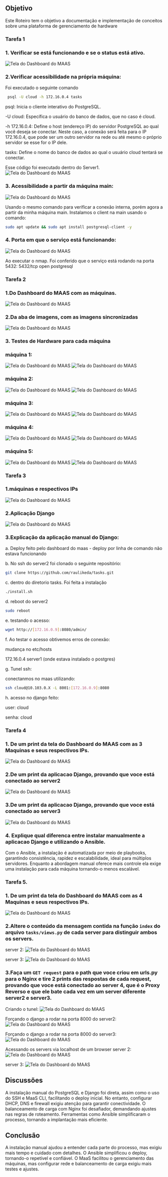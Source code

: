 ## Objetivo

Este Roteiro tem o objetivo a documentação e implementação de conceitos sobre uma plataforma de gerenciamento de hardware


### Tarefa 1

### 1. Verificar se está funcionando e se o status está ativo.

![Tela do Dashboard do MAAS](./1.png)


### 2.Verificar acessibilidade na própria máquina: 

Foi executado o seguinte comando 
``` bash
 psql -U cloud -h 172.16.0.4 tasks
```
psql: Inicia o cliente interativo do PostgreSQL.

-U cloud: Específica o usuário do banco de dados, que no caso é cloud.

-h 172.16.0.4: Define o host (endereço IP) do servidor PostgreSQL ao qual você deseja se conectar. Neste caso, a conexão será feita para o IP 172.16.0.4, que pode ser um outro servidor na rede ou até mesmo o próprio servidor se esse for o IP dele.

tasks: Define o nome do banco de dados ao qual o usuário cloud tentará se conectar.

Esse código foi executado dentro do Server1.
![Tela do Dashboard do MAAS](./2.png)


### 3. Acessibilidade a partir da máquina main: 
![Tela do Dashboard do MAAS](./3.png)
 
Usando o mesmo comando para verificar a conexão interna, porém agora a partir da minha máquina main. 
Instalamos o client na main usando o comando:
``` bash
sudo apt update && sudo apt install postgresql-client -y
```

### 4. Porta em que o serviço está funcionando:
![Tela do Dashboard do MAAS](./4.png)
 
Ao executar o nmap. Foi conferido que o serviço está rodando na porta 5432:
5432/tcp open postgresql


### Tarefa 2

### 1.Do Dashboard do **MAAS** com as máquinas.
![Tela do Dashboard do MAAS](./5.png)

### 2.Da aba de imagens, com as imagens sincronizadas
![Tela do Dashboard do MAAS](./6.png)

### 3. Testes de Hardware para cada máquina
### máquina 1:
![Tela do Dashboard do MAAS](./img.png)
![Tela do Dashboard do MAAS](./8.png)

### máquina 2:
![Tela do Dashboard do MAAS](./9.png)
![Tela do Dashboard do MAAS](./10.png)

### máquina 3:
![Tela do Dashboard do MAAS](./11.png)
![Tela do Dashboard do MAAS](./12.png)

### máquina 4:
![Tela do Dashboard do MAAS](./13.png)
![Tela do Dashboard do MAAS](./14.png)

### máquina 5:
![Tela do Dashboard do MAAS](./15.png)
![Tela do Dashboard do MAAS](./16.png)  

### Tarefa 3

### 1.máquinas e respectivos IPs
![Tela do Dashboard do MAAS](./17.png)  

### 2.Aplicação Django
![Tela do Dashboard do MAAS](./18.png)  

### 3.Explicação da aplicação manual do Django:
 
a. Deploy feito pelo dashboard do maas - deploy por linha de comando não estava funcionando

b. No ssh do server2 foi clonado o seguinte repositório: 
``` bash
git clone https://github.com/raulikeda/tasks.git
```
c. dentro do diretorio tasks. Foi feita a instalação
``` bash
./install.sh 
```
d. reboot do server2
``` bash
sudo reboot
```
e. testando o acesso:
``` bash
wget http://[172.16.0.9]:8080/admin/
```
f. Ao testar o acesso obtivemos erros de conexão:

mudança no etc/hosts

172.16.0.4 server1 (onde estava instalado o postgres)

g. Tunel ssh:

conectanmos no maas utilizando: 
``` bash
ssh cloud@10.103.0.X -L 8001:[172.16.0.9]:8080
```
h. acesso no django feito: 

user: cloud

senha: cloud

### Tarefa 4

### 1. De um print da tela do Dashboard do MAAS com as 3 Maquinas e seus respectivos IPs.
![Tela do Dashboard do MAAS](./19.png)  

### 2.De um print da aplicacao Django, provando que voce está conectado ao server2 
![Tela do Dashboard do MAAS](./20.png)  

### 3.De um print da aplicacao Django, provando que voce está conectado ao server3 
![Tela do Dashboard do MAAS](./21.png)  

### 4. Explique qual diferenca entre instalar manualmente a aplicacao Django e utilizando o Ansible.
Com o Ansible, a instalação é automatizada por meio de playbooks, garantindo consistência, rapidez e escalabilidade, ideal para múltiplos servidores. Enquanto a abordagem manual oferece mais controle ela exige uma instalação para cada máquina tornando-o menos escalável.

### Tarefa 5.

### 1. De um print da tela do Dashboard do MAAS com as 4 Maquinas e seus respectivos IPs.
![Tela do Dashboard do MAAS](./22.png)  

### 2.Altere o conteúdo da mensagem contida na função `index` do arquivo `tasks/views.py` de cada server para distinguir ambos os servers.
server 2:
![Tela do Dashboard do MAAS](./23.png)  

server 3: 
![Tela do Dashboard do MAAS](./24.png)  

### 3.Faça um `GET request` para o path que voce criou em urls.py para o Nginx e tire 2 prints das respostas de cada request, provando que voce está conectado ao server 4, que é o Proxy Reverso e que ele bate cada vez em um server diferente server2 e server3.
Criando o tunel: 
![Tela do Dashboard do MAAS](./25.png)  

Forçando o django a rodar na porta 8000 do server2:
![Tela do Dashboard do MAAS](./26.png)  

Forçando o django a rodar na porta 8000 do server3:
![Tela do Dashboard do MAAS](./27.png)  

Acessando os servers via localhost de um browser
server 2:
![Tela do Dashboard do MAAS](./28.png)  

server 3:
![Tela do Dashboard do MAAS](./29.png)  

## Discussões

A instalação manual do PostgreSQL e Django foi direta, assim como o uso do SSH e MaaS CLI, facilitando o deploy inicial. No entanto, configurar DHCP, DNS e firewall exigiu atenção para garantir conectividade. O balanceamento de carga com Nginx foi desafiador, demandando ajustes nas regras de roteamento. Ferramentas como Ansible simplificaram o processo, tornando a implantação mais eficiente.

## Conclusão

A instalação manual ajudou a entender cada parte do processo, mas exigiu mais tempo e cuidado com detalhes. O Ansible simplificou o deploy, tornando-o repetível e confiável. O MaaS facilitou o gerenciamento das máquinas, mas configurar rede e balanceamento de carga exigiu mais testes e ajustes.
